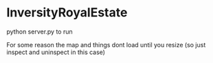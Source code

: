 # InversityRoyalEstate
 

python server.py to run

For some reason the map and things dont load until you resize (so just inspect and uninspect in this case)
